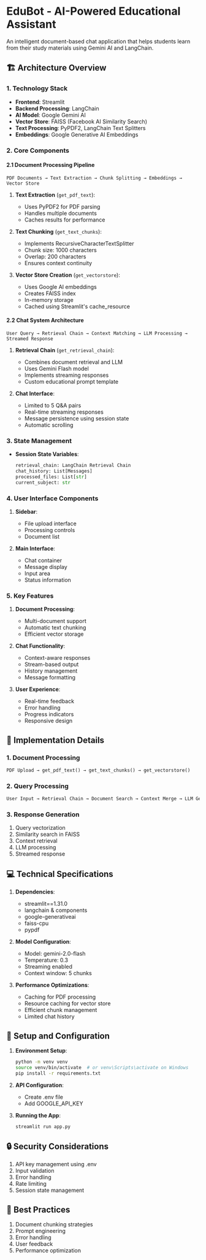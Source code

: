 # EduBot - AI-Powered Educational Assistant

An intelligent document-based chat application that helps students learn from their study materials using Gemini AI and LangChain.

## 🏗️ Architecture Overview

### 1. Technology Stack
- **Frontend**: Streamlit
- **Backend Processing**: LangChain
- **AI Model**: Google Gemini AI
- **Vector Store**: FAISS (Facebook AI Similarity Search)
- **Text Processing**: PyPDF2, LangChain Text Splitters
- **Embeddings**: Google Generative AI Embeddings

### 2. Core Components

#### 2.1 Document Processing Pipeline
```
PDF Documents → Text Extraction → Chunk Splitting → Embeddings → Vector Store
```

1. **Text Extraction** (`get_pdf_text`):
   - Uses PyPDF2 for PDF parsing
   - Handles multiple documents
   - Caches results for performance

2. **Text Chunking** (`get_text_chunks`):
   - Implements RecursiveCharacterTextSplitter
   - Chunk size: 1000 characters
   - Overlap: 200 characters
   - Ensures context continuity

3. **Vector Store Creation** (`get_vectorstore`):
   - Uses Google AI embeddings
   - Creates FAISS index
   - In-memory storage
   - Cached using Streamlit's cache_resource

#### 2.2 Chat System Architecture

```
User Query → Retrieval Chain → Context Matching → LLM Processing → Streamed Response
```

1. **Retrieval Chain** (`get_retrieval_chain`):
   - Combines document retrieval and LLM
   - Uses Gemini Flash model
   - Implements streaming responses
   - Custom educational prompt template

2. **Chat Interface**:
   - Limited to 5 Q&A pairs
   - Real-time streaming responses
   - Message persistence using session state
   - Automatic scrolling

### 3. State Management

- **Session State Variables**:
  ```python
  retrieval_chain: LangChain Retrieval Chain
  chat_history: List[Messages]
  processed_files: List[str]
  current_subject: str
  ```

### 4. User Interface Components

1. **Sidebar**:
   - File upload interface
   - Processing controls
   - Document list

2. **Main Interface**:
   - Chat container
   - Message display
   - Input area
   - Status information

### 5. Key Features

1. **Document Processing**:
   - Multi-document support
   - Automatic text chunking
   - Efficient vector storage

2. **Chat Functionality**:
   - Context-aware responses
   - Stream-based output
   - History management
   - Message formatting

3. **User Experience**:
   - Real-time feedback
   - Error handling
   - Progress indicators
   - Responsive design

## 🚀 Implementation Details

### 1. Document Processing

```python
PDF Upload → get_pdf_text() → get_text_chunks() → get_vectorstore()
```

### 2. Query Processing

```python
User Input → Retrieval Chain → Document Search → Context Merge → LLM Generation → Streamed Output
```

### 3. Response Generation

1. Query vectorization
2. Similarity search in FAISS
3. Context retrieval
4. LLM processing
5. Streamed response

## 💻 Technical Specifications

1. **Dependencies**:
   - streamlit==1.31.0
   - langchain & components
   - google-generativeai
   - faiss-cpu
   - pypdf

2. **Model Configuration**:
   - Model: gemini-2.0-flash
   - Temperature: 0.3
   - Streaming enabled
   - Context window: 5 chunks

3. **Performance Optimizations**:
   - Caching for PDF processing
   - Resource caching for vector store
   - Efficient chunk management
   - Limited chat history

## 🔧 Setup and Configuration

1. **Environment Setup**:
   ```bash
   python -m venv venv
   source venv/bin/activate  # or venv\Scripts\activate on Windows
   pip install -r requirements.txt
   ```

2. **API Configuration**:
   - Create .env file
   - Add GOOGLE_API_KEY

3. **Running the App**:
   ```bash
   streamlit run app.py
   ```

## 🔒 Security Considerations

1. API key management using .env
2. Input validation
3. Error handling
4. Rate limiting
5. Session state management

## 🎯 Best Practices

1. Document chunking strategies
2. Prompt engineering
3. Error handling
4. User feedback
5. Performance optimization

